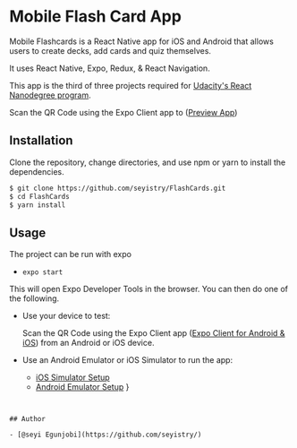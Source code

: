 
# Mobile Flash Card App

Mobile Flashcards is a React Native app for iOS and Android that allows users to create decks, add cards and quiz themselves.

It uses React Native, Expo, Redux, & React Navigation.

This app is the third of three projects required for [Udacity's React Nanodegree program](https://www.udacity.com/course/react-nanodegree--nd019).

Scan the QR Code using the Expo Client app to ([Preview App](https://exp://exp.host/@seyistry/FlashCards))

## Installation 

Clone the repository, change directories, and use npm or yarn to install the dependencies.

```bash 
$ git clone https://github.com/seyistry/FlashCards.git
$ cd FlashCards
$ yarn install
```
    
## Usage

The project can be run with expo

- `expo start`

This will open Expo Developer Tools in the browser.  You can then do one of the following.

- Use your device to test:

    Scan the QR Code using the Expo Client app ([Expo Client for Android & iOS](https://expo.io/tools#client))  from an Android or iOS device.
- Use an Android Emulator or iOS Simulator to run the app:
    - [iOS Simulator Setup](https://docs.expo.io/workflow/ios-simulator/)
    - [Android Emulator Setup](https://docs.expo.io/workflow/android-studio-emulator/)
}
```

  
## Author

- [@seyi Egunjobi](https://github.com/seyistry/)
